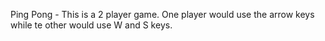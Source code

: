 Ping Pong - This is a 2 player game. One player would use the arrow keys while te other would use W and S keys. 
